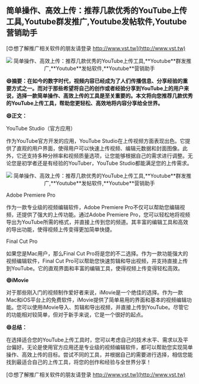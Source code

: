 ## **简单操作、高效上传：推荐几款优秀的YouTube上传工具,**Youtube**群发推广,**Youtube**发帖软件,**Youtube**营销助手**

[😍想了解推广相关软件的朋友请登录 http://www.vst.tw](http://www.vst.tw)

 <center><img src="https://vst.tw/MP4/tuiguang/png/6.png" alt="简单操作、高效上传：推荐几款优秀的YouTube上传工具,**Youtube**群发推广,**Youtube**发帖软件,**Youtube**营销助手"></center>

**😄摘要：在如今的数字时代，视频内容已经成为了人们传播信息、分享经验的重要方式之一。而对于那些希望将自己的创作或者经验分享到YouTube上的用户来说，选择一款简单操作、高效上传的工具是至关重要的。本文将向您推荐几款优秀的YouTube上传工具，帮助您更轻松、高效地将内容分享给全世界。**

**😄正文：**

YouTube Studio（官方应用）

作为YouTube官方开发的应用，YouTube Studio在上传视频方面表现出色。它提供了直观的用户界面，使得用户可以快速上传视频、编辑元数据和封面图像。此外，它还支持多种分辨率和视频质量选项，让您能够根据自己的需求进行调整。无论您是初学者还是有经验的YouTuber，YouTube Studio都能满足您的上传需求。

 <center><img src="https://vst.tw/MP4/tuiguang/png/8.png" alt="简单操作、高效上传：推荐几款优秀的YouTube上传工具,**Youtube**群发推广,**Youtube**发帖软件,**Youtube**营销助手"></center>

Adobe Premiere Pro

作为一款专业级的视频编辑软件，Adobe Premiere Pro不仅可以帮助您编辑视频，还提供了强大的上传功能。通过Adobe Premiere Pro，您可以轻松地将视频导出为YouTube所需的格式，并直接上传到您的频道。其丰富的编辑工具和高效的导出功能，使得视频上传变得更加简单快捷。

Final Cut Pro

如果您是Mac用户，那么Final Cut Pro将是您的不二选择。作为一款功能强大的视频编辑软件，Final Cut Pro可以帮助您快速剪辑和导出视频，并支持直接上传到YouTube。它的直观界面和丰富的编辑工具，使得视频上传变得轻松高效。

**😄iMovie**

对于那些刚入门的视频制作爱好者来说，iMovie是一个绝佳的选择。作为一款Mac和iOS平台上的免费软件，iMovie提供了简单易用的界面和基本的视频编辑功能。您可以使用iMovie导入、剪辑和导出视频，并直接上传到YouTube。尽管它的功能相对较简单，但对于新手来说，它是一个很好的起点。

**😄总结：**

在选择适合您的YouTube上传工具时，您可以考虑自己的技术水平、需求以及平台偏好。无论是使用官方应用还是专业级的视频编辑软件，都可以帮助您实现简单操作、高效上传的目标。尝试不同的工具，并根据自己的需要进行选择，相信您能找到最适合自己的上传工具，将您的创作和经验与全世界分享！

[😍想了解推广相关软件的朋友请登录 http://www.vst.tw](http://www.vst.tw)



